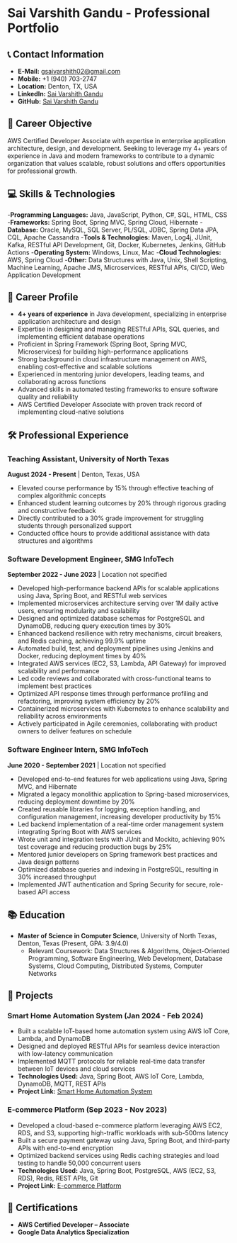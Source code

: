 # Sai Varshith Gandu - Professional Portfolio

## 📞 Contact Information
- **E-Mail:** gsaivarshith02@gmail.com
- **Mobile:** +1 (940) 703-2747
- **Location:** Denton, TX, USA
- **LinkedIn:** [Sai Varshith Gandu](https://www.linkedin.com/in/saivarshithgandu/)
- **GitHub:** [Sai Varshith Gandu](https://github.com/saivarshithgandu)

## 🎯 Career Objective
AWS Certified Developer Associate with expertise in enterprise application architecture, design, and development. Seeking to leverage my 4+ years of experience in Java and modern frameworks to contribute to a dynamic organization that values scalable, robust solutions and offers opportunities for professional growth.

## 💻 Skills & Technologies
-**Programming Languages:** Java, JavaScript, Python, C#, SQL, HTML, CSS
-**Frameworks:** Spring Boot, Spring MVC, Spring Cloud, Hibernate
-**Database:** Oracle, MySQL, SQL Server, PL/SQL, JDBC, Spring Data JPA, CQL, Apache Cassandra
-**Tools & Technologies:** Maven, Log4j, JUnit, Kafka, RESTful API Development, Git, Docker, Kubernetes, Jenkins, GitHub Actions
-**Operating System:** Windows, Linux, Mac
-**Cloud Technologies:** AWS, Spring Cloud
-**Other:** Data Structures with Java, Unix, Shell Scripting, Machine Learning, Apache JMS, Microservices, RESTful APIs, CI/CD, Web Application Development

## 🚀 Career Profile
- **4+ years of experience** in Java development, specializing in enterprise application architecture and design
- Expertise in designing and managing RESTful APIs, SQL queries, and implementing efficient database operations
- Proficient in Spring Framework (Spring Boot, Spring MVC, Microservices) for building high-performance applications
- Strong background in cloud infrastructure management on AWS, enabling cost-effective and scalable solutions
- Experienced in mentoring junior developers, leading teams, and collaborating across functions
- Advanced skills in automated testing frameworks to ensure software quality and reliability
- AWS Certified Developer Associate with proven track record of implementing cloud-native solutions

## 🛠️ Professional Experience
### Teaching Assistant, University of North Texas
**August 2024 - Present** | Denton, Texas, USA
- Elevated course performance by 15% through effective teaching of complex algorithmic concepts
- Enhanced student learning outcomes by 20% through rigorous grading and constructive feedback
- Directly contributed to a 30% grade improvement for struggling students through personalized support
- Conducted office hours to provide additional assistance with data structures and algorithms

### Software Development Engineer, SMG InfoTech
**September 2022 - June 2023** | Location not specified
- Developed high-performance backend APIs for scalable applications using Java, Spring Boot, and RESTful web services
- Implemented microservices architecture serving over 1M daily active users, ensuring modularity and scalability
- Designed and optimized database schemas for PostgreSQL and DynamoDB, reducing query execution times by 30%
- Enhanced backend resilience with retry mechanisms, circuit breakers, and Redis caching, achieving 99.9% uptime
- Automated build, test, and deployment pipelines using Jenkins and Docker, reducing deployment times by 40%
- Integrated AWS services (EC2, S3, Lambda, API Gateway) for improved scalability and performance
- Led code reviews and collaborated with cross-functional teams to implement best practices
- Optimized API response times through performance profiling and refactoring, improving system efficiency by 20%
- Containerized microservices with Kubernetes to enhance scalability and reliability across environments
- Actively participated in Agile ceremonies, collaborating with product owners to deliver features on schedule

### Software Engineer Intern, SMG InfoTech
**June 2020 - September 2021** | Location not specified
- Developed end-to-end features for web applications using Java, Spring MVC, and Hibernate
- Migrated a legacy monolithic application to Spring-based microservices, reducing deployment downtime by 20%
- Created reusable libraries for logging, exception handling, and configuration management, increasing developer productivity by 15%
- Led backend implementation of a real-time order management system integrating Spring Boot with AWS services
- Wrote unit and integration tests with JUnit and Mockito, achieving 90% test coverage and reducing production bugs by 25%
- Mentored junior developers on Spring framework best practices and Java design patterns
- Optimized database queries and indexing in PostgreSQL, resulting in 30% increased throughput
- Implemented JWT authentication and Spring Security for secure, role-based API access

## 📚 Education
- **Master of Science in Computer Science**, University of North Texas, Denton, Texas (Present, GPA: 3.9/4.0)
  - Relevant Coursework: Data Structures & Algorithms, Object-Oriented Programming, Software Engineering, Web Development, Database Systems, Cloud Computing, Distributed Systems, Computer Networks

## 🚀 Projects
### Smart Home Automation System (Jan 2024 - Feb 2024)
- Built a scalable IoT-based home automation system using AWS IoT Core, Lambda, and DynamoDB
- Designed and deployed RESTful APIs for seamless device interaction with low-latency communication
- Implemented MQTT protocols for reliable real-time data transfer between IoT devices and cloud services
- **Technologies Used:** Java, Spring Boot, AWS IoT Core, Lambda, DynamoDB, MQTT, REST APIs
- **Project Link:** [Smart Home Automation System](https://github.com/saivarshithgandu/smart-home)

### E-commerce Platform (Sep 2023 - Nov 2023)
- Developed a cloud-based e-commerce platform leveraging AWS EC2, RDS, and S3, supporting high-traffic workloads with sub-500ms latency
- Built a secure payment gateway using Java, Spring Boot, and third-party APIs with end-to-end encryption
- Optimized backend services using Redis caching strategies and load testing to handle 50,000 concurrent users
- **Technologies Used:** Java, Spring Boot, PostgreSQL, AWS (EC2, S3, RDS), Redis, REST APIs, Git
- **Project Link:** [E-commerce Platform](https://github.com/saivarshithgandu/ecommerce-platform)

## 📜 Certifications
- **AWS Certified Developer – Associate**
- **Google Data Analytics Specialization**
